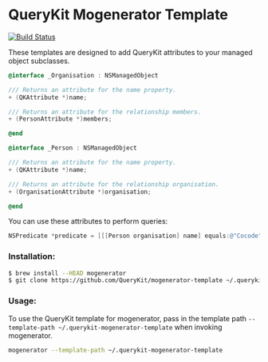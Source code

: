 QueryKit Mogenerator Template
=============================

[![Build Status](http://img.shields.io/travis/QueryKit/mogenerator-template/master.svg?style=flat)](https://travis-ci.org/QueryKit/mogenerator-template)

These templates are designed to add QueryKit attributes to your managed object
subclasses.

```objective-c
@interface _Organisation : NSManagedObject

/// Returns an attribute for the name property.
+ (QKAttribute *)name;

/// Returns an attribute for the relationship members.
+ (PersonAttribute *)members;

@end

@interface _Person : NSManagedObject

/// Returns an attribute for the name property.
+ (QKAttribute *)name;

/// Returns an attribute for the relationship organisation.
+ (OrganisationAttribute *)organisation;

@end
```

You can use these attributes to perform queries:

```objective-c
NSPredicate *predicate = [[[Person organisation] name] equals:@"Cocode"];
```

### Installation:

```bash
$ brew install --HEAD mogenerator
$ git clone https://github.com/QueryKit/mogenerator-template ~/.querykit-mogenerator-template
```

### Usage:

To use the QueryKit template for mogenerator, pass in the template path
`--template-path ~/.querykit-mogenerator-template` when invoking mogenerator.

```bash
mogenerator --template-path ~/.querykit-mogenerator-template
```

